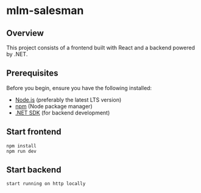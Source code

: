 # mlm-salesman

## Overview
This project consists of a frontend built with React and a backend powered by .NET.

## Prerequisites

Before you begin, ensure you have the following installed:

- [Node.js](https://nodejs.org/) (preferably the latest LTS version)
- [npm](https://www.npmjs.com/) (Node package manager)
- [.NET SDK](https://dotnet.microsoft.com/download) (for backend development)

## Start frontend

```npm install``` <br />
```npm run dev```

## Start backend
```start running on http locally```
